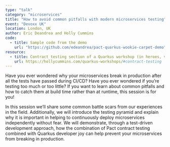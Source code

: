 ```yaml
---
type: "talk"
category: "microservices"
title: "How to avoid common pitfalls with modern microservices testing"
event: "Devoxx UK"
location: London, UK
author: Eric Deandrea and Holly Cummins
code: 
  - title: Sample code from the demo
    url: "https://github.com/edeandrea/pact-quarkus-wookie-carpet-demo"
resource:
  - title: Contract testing section of a Quarkus workshop (in heroes, villains, and fight submodules)
    url: https://hollycummins.com/quarkus-workshops/#contract-testing
---
```


Have you ever wondered why your microservices break in production after all the tests have passed during CI/CD? Have you ever wondered if you’re testing too much or too little? If you want to learn about common pitfalls and how to catch them at build time rather than at runtime, this session is for you!


In this session we’ll share some common battle scars from our experiences in the field. Additionally, we will introduce the testing pyramid and explain why it is important in helping to continuously deploy microservices independently without fear. We will demonstrate, through a test-driven development approach, how the combination of Pact contract testing combined with Quarkus developer joy can help prevent your microservices from breaking in production.